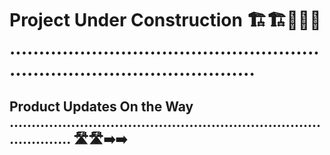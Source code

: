 # Project Under Construction 🏗️🏗️🚧🚧🚧 ...............................................................................................

## Product Updates On the Way ..................................................................................... 🛣️🛣️➡️➡️

